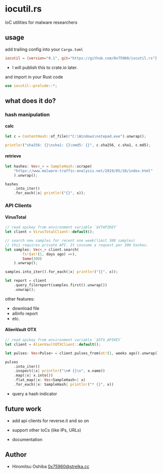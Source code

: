 # iocutil.rs

IoC utilities for malware researchers

## usage

add trailing config into your `Cargo.toml`

```toml
iocutil = {version="0.1", git="https://github.com/0x75960/iocutil.rs"}
```

* I will publish this to crate.io later.

and import in your Rust code

```rust
use iocutil::prelude::*;
```

## what does it do?

### hash manipulation

#### calc

```rust
let c = ContentHash::of_file(r"C:\Windows\notepad.exe").unwrap();

println!("sha256: {}\nsha1: {}\nmd5: {}", c.sha256, c.sha1, c.md5);
```

#### retrieve

```rust
let hashes: Vec<_> = SampleHash::scrape(
    "https://www.malware-traffic-analysis.net/2019/05/20/index.html"
    ).unwrap();

hashes
    .into_iter()
    .for_each(|x| println!("{}", x));
```

### API Clients

#### VirusTotal

```rust
// read apikey from environment variable `$VTAPIKEY`
let client = VirusTotalClient::default();

// search new samples for recent one week(limit 300 samples)
// this requires private API. It consume a request per 300 hashes.
let samples: Vec<_> client.search(
        fs!(at!(1, days ago) =>),
        Some(300)
    ).unwrap();

samples.into_iter().for_each(|x| println!("{}", x));

let report = client
    .query_filereport(samples.first().unwrap())
    .unwrap();
```
other features: 

* download file
* allinfo report
* etc.

#### AlienVault OTX

```rust
// read apikey from environment variable `$OTX_APIKEY`
let client = AlienVaultOTXClient::default();

let pulses: Vec<Pulse> = client.pulses_from(at!(1, weeks ago)).unwrap();

pulses
    .into_iter()
    .inspect(|x| println!("\n# {}\n", x.name))
    .map(|x| x.into())
    .flat_map(|x: Vec<SampleHash>| x)
    .for_each(|x: SampleHash| println!("* {}", x))
```

* query a hash indicator 

## future work

* add api clients for reverse.it and so on
* support other IoCs (like IPs, URLs)
    
* documentation

## Author

* Hiromitsu Oshiba <0x75960@strelka.cc>